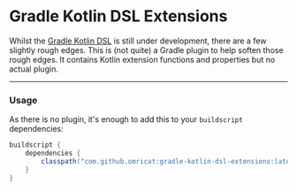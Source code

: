 # Gradle Kotlin DSL Extensions

Whilst the [Gradle Kotlin DSL][1] is still under development,
there are a few slightly rough edges. This is (not quite) a Gradle plugin
to help soften those rough edges. It contains Kotlin extension functions
and properties but no actual plugin.

----
### Usage

As there is no plugin, it's enough to add this to your `buildscript` dependencies:

```gradle
buildscript {
    dependencies {
        classpath("com.github.omricat:gradle-kotlin-dsl-extensions:latest.version")
    }
}
```

[1]: https://github.com/gradle/kotlin-dsl/
